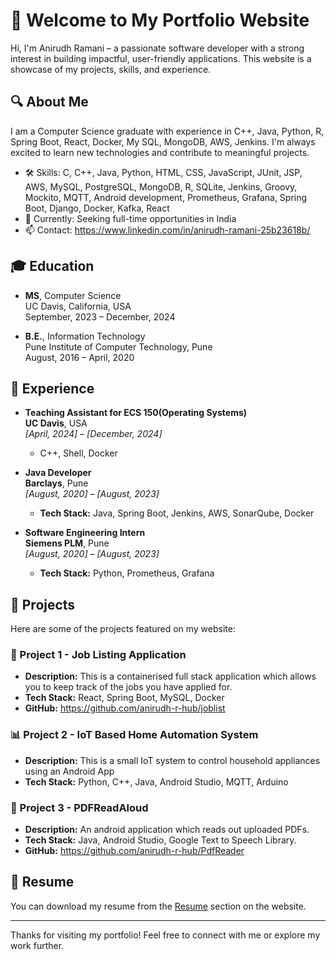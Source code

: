 # 👋 Welcome to My Portfolio Website

Hi, I'm Anirudh Ramani – a passionate software developer with a strong interest in building impactful, user-friendly applications. This website is a showcase of my projects, skills, and experience.

## 🔍 About Me

I am a Computer Science graduate with experience in C++, Java, Python, R, Spring Boot, React, Docker, My SQL, MongoDB, AWS, Jenkins. I'm always excited to learn new technologies and contribute to meaningful projects.

- 🛠️ Skills: C, C++, Java, Python, HTML, CSS, JavaScript, JUnit, JSP, AWS, MySQL, PostgreSQL, MongoDB, R, SQLite, Jenkins, Groovy, Mockito, MQTT,  Android development, Prometheus, Grafana, Spring Boot, Django, Docker, Kafka, React
- 💼 Currently: Seeking full-time opportunities in India
- 📫 Contact: https://www.linkedin.com/in/anirudh-ramani-25b23618b/
  
## 🎓 Education

- **MS**, Computer Science  
  UC Davis, California, USA  
  September, 2023 – December, 2024

- **B.E.**, Information Technology  
  Pune Institute of Computer Technology, Pune  
  August, 2016 – April, 2020

## 💼 Experience

- **Teaching Assistant for ECS 150(Operating Systems)**  
  **UC Davis**, USA  
  _[April, 2024] – [December, 2024]_  
  - C++, Shell, Docker

- **Java Developer**  
  **Barclays**, Pune  
  _[August, 2020] – [August, 2023]_  
  - **Tech Stack:** Java, Spring Boot, Jenkins, AWS, SonarQube, Docker
    
- **Software Engineering Intern**  
  **Siemens PLM**, Pune  
  _[August, 2020] – [August, 2023]_  
  - **Tech Stack:** Python, Prometheus, Grafana

## 🚀 Projects

Here are some of the projects featured on my website:

### 🧠 Project 1 - Job Listing Application
- **Description:** This is a containerised full stack application which allows you to keep track of the jobs you have applied for.
- **Tech Stack:** React, Spring Boot, MySQL, Docker
- **GitHub:** https://github.com/anirudh-r-hub/joblist

### 📊 Project 2 - IoT Based Home Automation System
- **Description:** This is a small IoT system to control household appliances using an Android App
- **Tech Stack:** Python, C++, Java, Android Studio, MQTT, Arduino

### 📂 Project 3 - PDFReadAloud
- **Description:** An android application which reads out uploaded PDFs.
- **Tech Stack:** Java, Android Studio, Google Text to Speech Library.
- **GitHub:** https://github.com/anirudh-r-hub/PdfReader  


## 📄 Resume

You can download my resume from the [Resume](./resume.pdf) section on the website.

---

Thanks for visiting my portfolio! Feel free to connect with me or explore my work further.

